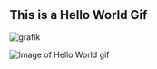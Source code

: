 # <h2> This is a Hello World Gif
  ![grafik](https://user-images.githubusercontent.com/94544016/227738597-e12bb241-a8a2-467b-9c67-c04b6ac59f5e.png)

  ![Image of Hello World gif](https://giphy.com/stickers/tech-code-coding-QTfX9Ejfra3ZmNxh6B)

